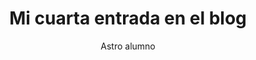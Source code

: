 ---
layout: ../../layouts/MarkdownPostLayout.astro
title: 'Mi cuarta entrada en el blog'
pubDate: 2022-08-08
description: 'Esta entrada aparecerá sola! '
author: 'Astro alumno'
image:
    url: 'https://docs.astro.build/default-og-image.png'
    alt: 'El logotipo completo de Astro.'
tags: ["astro", "éxitos"]
---